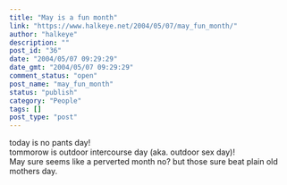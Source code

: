 ```yaml
---
title: "May is a fun month"
link: "https://www.halkeye.net/2004/05/07/may_fun_month/"
author: "halkeye"
description: ""
post_id: "36"
date: "2004/05/07 09:29:29"
date_gmt: "2004/05/07 09:29:29"
comment_status: "open"
post_name: "may_fun_month"
status: "publish"
category: "People"
tags: []
post_type: "post"
---
```


today is no pants day!  
tommorow is outdoor intercourse day (aka. outdoor sex day)!   
May sure seems like a perverted month no? but those sure beat plain old mothers day.